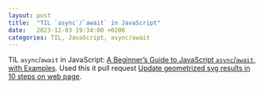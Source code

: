 ```yaml
---
layout: post
title:  "TIL `async`/`await` in JavaScript"
date:   2023-12-03 19:34:00 +0200
categories: TIL, JavaScript, async/await
---
```

TIL `async`/`await` in JavaScript: [A Beginner’s Guide to JavaScript `async`/`await`, with Examples](https://www.sitepoint.com/javascript-async-await/). Used this it pull request [Update geometrized svg results in 10 steps on web page](https://github.com/valeriyvan/geometrizebot/pull/61).
